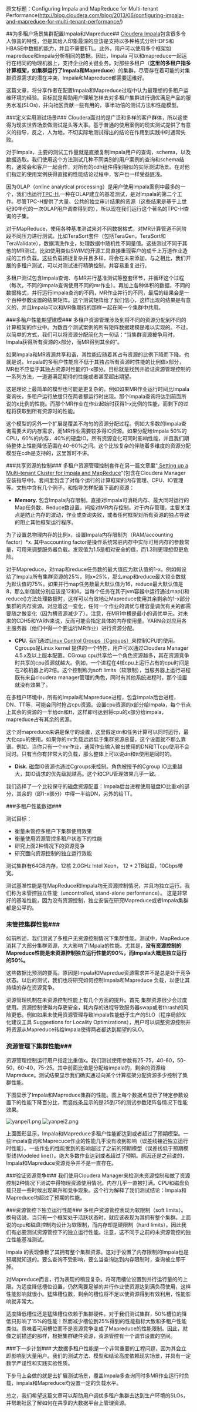 原文标题：Configuring Impala and MapReduce for Multi-tenant Performance(http://blog.cloudera.com/blog/2013/06/configuring-impala-and-mapreduce-for-multi-tenant-performance/)

##为多租户场景集群配置Impala和Mapreduce##
[Cloudera Impala](http://blog.cloudera.com/blog/2013/05/cloudera-impala-1-0-its-here-its-real-its-already-the-standard-for-sql-on-hadoop/)包含很多令人惊喜的特性，但是其给人印象最深的应该是支持以多种格式分析HDFS和HBASE中数据的能力，并且不需要ETL。此外，用户可以使用多个框架如mapreduce和impala分析相同的数据。因此，Impala 可以和mapreduce一起运行在相同的物理机器上，支持企业的关键业务。对那些多租户（**这里的多租户指多计算框架，如集群运行了Impala和Mapreduce**）的集群，尽管存在着可能的对集群资源需求的潜在冲突，Impala和Mapreduce都需要运维好。

这篇文章，将分享作者在配置Impala和Mapreduce过程中认为最理想的多租户运维环境的经验。目标就是帮助用户理解怎样去对多租户集群进行调优满足产品的服务水准(SLOs)，并向社区贡献一些有用的，事半功倍的测试方法和性能模型。


###定义实用测试场景###
Cloudera面对的是广泛和多样的客户群体，所以这使得为现实世界场景做测试是头等大事。基于普通的使用案例的现实测试提供了有意义的指导，反之，人为地，不切实际地测试得出的结论在作用到实践中时通常失败。

对于Impala，主要的测试工作量就是直接复制Impala用户的查询，schema，以及数据选取。我们使用这个方法测试几种不同类别的用户案例的查询和schema结构，通常会和客户一起合作，对所有的cdh组件得到相似的实际测试场景。在对他们指定的使用案例获得直接的性能结论过程中，客户也一样受益匪浅。

因为OLAP（online analytical processing）是用户使用Impala案例中最多的一个，我们也运行[TPC-H](http://www.tpc.org/tpch/),一种在OLAP建立的基准测试，是对Impala的第二个工作。尽管TPC-H提供了大量、公共的独立审计结果的资源（这些结果是基于上世纪90年代的一次OLAP用户调查得到的），所以现在我们运行这个著名的TPC-H查询的子集。

对于MapReduce，使用各种基准测试来对不同数据格式，对MR计算管道不同阶段不同压力进行测试。比如TeraSort套件（包括TeraGen，TeraSort和TeraValidate），数据清洗作业，处理数据中随机性不同量值。这些测试不同于其他的MR测试，比如使用类似SWIM的开源工具直接重现客户的成千上万道作业造成的工作负载。这些负载捕捉复杂并且多样，将会在未来添加。与之相比，我们开展的多租户测试，可以对测试进行精确控制，并容易重复进行。

多租户测试包含Impala查询、与MR并行基准测试等整套环节，并循环这个过程（每次，不同的impala查询使用不同的mr作业）。再加上各种体积的数据，不同的数据格式，并行运行Impala查询的不同，MR作业并行的不同，最后的结果会是一个百种参数设置的结果矩阵。这个测试矩阵给了我们信心，这样出现的结果是有意义的，并且Impala可以和MR像期待的那样一起在同一个集群中共用。

###多租户性能期望建模###
多租户资源管理涉及到将不同的资源分配到不同的计算框架的作业中。为数百个测试案例的所有矩阵数据建模是难以实现的。不过，以简单的方式，我们可以将资源分配简化为一句话：“当集群资源被争用时，Impala获得所有资源的x部分，而MR得到其余的”。

如果Impala和MR资源共享和谐，其性能应随着其占有资源的比例下降而下降。也就是说，Impala的多租户性能应不低于其独占所有资源时性能的比例值x部分，MR也不应低于其独占资源时性能的1-x部分。目标就是找到并验证资源管理控制的一系列方法，一道道满足期待的性能或者甚至超出期望。

这是理论上最简单的模型也可能是更复杂的。例如如果MR作业运行时间比Impala查询长，多租户运行放缓只在两者都运行时出现。那个Impala查询将达到前面所说的x比例的性能。而那个MR作业在作业起始时获得1-x比例的性能，而剩下的过程将获取到所有资源时的性能。

这个模型的另外一个扩展是覆盖不均匀的资源分配过程。例如大多数的Impala查询需要大的内存需求，而MR作业需要较多得IO资源。如果分配给Impala 50%的CPU，60%的内存，40%的硬盘IO，所有资源变化可同时影响性能，并且我们期待整体上性能降低范围在40-60%之间。这个比较复杂的伴随着多维度的资源分配模型在cdh是支持的，这里暂时不讲。

###共享资源的控制###
多租户资源管理控制套件在另一篇文章里"[ Setting up a Multi-tenant Cluster for Impala and MapReduce](http://www.cloudera.com/content/cloudera-content/cloudera-docs/CM4Ent/latest/Cloudera-Manager-Installation-Guide/cmig_impala_res_mgmt.html)"(包含在Cloudera Manager 安装指导中)。套间里包含了对每个运行的计算框架的内存管理、CPU、IO管理等。文档中含有几个例子，和指导怎样配置下面的资源：

* **Memory.** 包含Impala内存限制。直接对Impala可消耗内存、最大同时运行的Map任务数、Reduce数设置。间接对MR内存控制。对于内存管理，主要关注点是防止内存的波动，作业或查询失败，或者任何框架对所有资源的独占导致的阻止其他框架运行程序。

为了设置总物理内存的比例x，设置Impala内存限制为（RAM/accounting factor）*x. 其中accounting factor是操作系统常驻内存中实际可用内存的参数常量，可用来调整服务器负载。发现值为1.5是相对安全的值，而1.3则更理想但更危险。

对于Mapreduce，对map和reduce任务数的最大值应为默认值的1-x。例如假设给了Impala所有集群资源的25%，则x=25%，那么map和reduce最大锁业数就为默认值的75%。如果并行map任务数最大默认值为16，reduce最大默认值是8，那么新值就分别应该是12和6。当每个任务在其子jvm容器中运行通过map()和reduce()方法处理数据时，这样可以有效地让Mapreduce使用其余剩余的1-x部分集群的内存资源。对应着这一变化，任何一个作业的调优与槽容量调优有关的都需要随之做变化（因为槽资源减少了）。注意，在MR1中槽是最小的调优单元。对未来的CDH5和YARN来说，反而可能会指定具体的内存使用量。YARN会对应用各主服务器（他们中得一个要运行MR作业）进行资源分配。

* **CPU.** 我们通过[Linux Control Groups（Cgroups）](http://www.cloudera.com/content/cloudera-content/cloudera-docs/CM4Ent/latest/Cloudera-Manager-Managing-Clusters/cmmc_resource_mgmt.html)来控制CPU的使用。Cgroups是Linux kernel 提供的一个特性，用户可以通过Cloudera Manager 4.5.x及以上版本配置。CGroup cpu共享给一个角色资源越多，其在资源竞争时共享的cpu资源就越大。例如，一个进程在4核cpu上运行占有的cpu时间是在2核机器上的2倍。这个控制称为soft limits（软限制），当服务器上运行进程既有来自cloudera manager管理的角色，同时有其他系统进程时，那个设置就没有效果了。

在多租户环境中，所有的Impala和Mapreduce进程，包含Impala后台进程，DN、TT等，可能会同时抢占cpu资源。设置cpu资源的x部分给Impala，每个节点上其余的资源的一半给dn和tt，这样即可达到将cpu的x部分给impala，mapreduce占有其余的资源。

这个对mapreduce来讲是保守的设置，这里假定dn和任务计算可以同时运行，最大化cpu的使用。如果你的mr负载远远低于集群资源总量，这个设置就不那么靠谱。例如，当你只有一个mr作业，通常作业输入输出使用的DN和TTcpu使用不会同时。只有当你有非常大的负载，那么整体上可以说dn和tt使用是同时的。


* **Disk.** 磁盘IO资源也通过Cgroups来控制。角色被授予的Cgroup IO比重越大，其IO请求的优先级就越高。这个和CPU管理效果几乎一致。

我们选择了一个比较保守的磁盘资源配置：Impala后台进程使用磁盘IO比重x的部分，其余的（即1-x部分）中得一半给DN，另外的给TT。

###多租户性能数据###

测试目标：

*    衡量未管控多租户下集群使用效果
*    衡量使用资源管控多租户状态下的性能
*    研究上面2种情况下的资源竞争
*    研究面向资源控制的独立运行效能

测试集群有64GB内存，12核 2.0GHz Intel Xeon， 12 * 2TB磁盘，10Gbps带宽。

测试基准性能是在MapReduce和Impala均无资源控制情况，并且均独立运行。我们称为未管控独立性能（uncontrolled, stand-alone performance）。		这是非常好的基准性能，因为没有资源控制，独立安装在研究Mapreduce或者Impala集群都是公平的。

### 未管控集群性能###

如前所述，我们测试了多租户无资源控制情况下集群性能。测试中，MapReduce消耗了大部分集群资源，大大影响了IMpala的性能。尤其是，**没有资源控制的Mapreduce性能是未资源控制独立运行性能的90%，而Impala大概是独立运行的50%。**


这些数据比预测的要高。原因是Impala和Mapredue资源需求并不是总是处于竞争状态。以后的测试，我们也将研究如何控制Impala和Mapreduce 负载，以便让其持续的存在资源竞争。

资源管理机制在未资源控制性能上有几个方面的提升。首先 集群资源很少会过度使用。资源控制使得内存更安全，耗内存的进程导致服务器swap或者thrash的风险更低。例如如果未使用资源管理导致Impala性能低于生产的SLO（程序局部优化建议工具 Suggestions for Locality Optimizations），用户可以调整资源控制并将资源从Mapreduce转给Impala使得两者都达到期望的SLO。

### 资源管理下集群性能###

 资源管理控制运行用户指定比重值x。我们测试使用参数有25-75，40-60，50-50，60-40，75-25。其中前面比值是分配给impala的，剩余的资源给Mapreduce。测试结果显示我们确实通过向某个计算框架分配资源多少控制了集群性能。
 
下图显示了Impala和Mapreduce集群的性能。图上每个数据点显示了特定参数设置下的性能下降百分比，而竖线条显示的是25到75的测试参数矩阵各情况下性能效果。

![yanpei1.png](images/yanpei1.png)
![yanpei2.png](images/yanpei2.png)

上面图形显示，Impala和Mapreduce多租户性能都达到或者超过了预期模型。一些Impala查询和Maprecuce作业的性能几乎没有收到影响（误差线接近独立运行时性能）。一些作业的性能受到的影响超过了之前的预期模型（误差线低于预期模型线(Modeled line)）。绝大多数作业达到或者超过了预期。原因还是之前说的，Impala和Mapreduce资源竞争并不是一直存在。


###验证资源竞争###
我们使用Cloudera Manager来检测未资源控制和做了资源控制2种情况下测试中得物理资源使用情况。内存几乎一直被打满。CPU和磁盘负载只是一些时候出现飙升和竞争现象。这个行为解释了我们测试结论：Impala和Mapreduce均超过了预期的性能。

###资源管控下独立运行性能###
多租户资源管控表现为软限制（soft limits）。换句话说，当只有一个框架处于活跃状态时，就应该表现为其拥有整个集群。上面说的cpu和磁盘控制均设计为软限制，而内存却是硬限制（hard limits）。因此我们有必要测试资源管控下的独立运行性能。注意，这不同于之前的未资源管控的独立性能基准测试。

Impala 的表现像极了其拥有整个集群资源。这对于设置了内存限制的Impala也是预期就知道的。要么查询不受影响，要么当查询达到内存限制时，查询被立即干掉。

对Mapreduce而言，行为表现的稍显复杂。将可用槽位设置到并行运行量的的上限。为适度降低槽位设置，仍然需要足够的并行作业使资源达到满负荷使用，这样性能影响就很小。猛降槽位数，剩余的槽位将不足以使资源得到有效利用，性能影响就非常大。

适度降低槽位还是猛降槽位依赖于集群硬件。对于我们测试集群，50%槽位的降低只影响了15%的性能！然而减少槽位到25%得到的性能指标大致和多租户性能类似。意味着可用槽位而不是资源竞争变成了Mapreduce的性能限制。因此，就像之前描述的那样，根据集群硬件资源，资源管控有一个调节设置的空间。


###下一步计划###
大数据多租户性能是一个非常重要的工程问题，因为其会立即影响到大量用户。我们的测试方法、模型和结论高度依赖现实场景，并具有一定数学严谨性和实践实验性质。

下步马上会做的就是去扩展测试场景，覆盖Impala多查询同时多MR作业运行时负载，impala和Mapreduce均设置一定的负载水平。

总之，我们希望这篇文章可以帮助用户调优多租户集群去达到生产环境的SLOs，并帮助社区了解如何在共享的大数据平台上管理资源。




